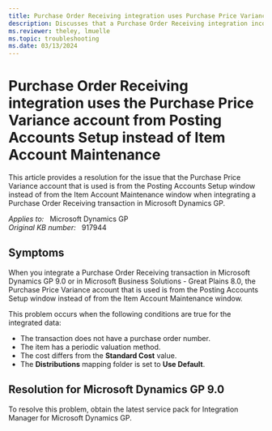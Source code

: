 ```yaml
---
title: Purchase Order Receiving integration uses Purchase Price Variance account from Posting Accounts Setup
description: Discusses that a Purchase Order Receiving integration incorrectly uses the Purchase Price Variance from the Posting Accounts Setup window in Microsoft Dynamics GP and in Microsoft Great Plains 8.0. A service pack is available to resolve the problem.
ms.reviewer: theley, lmuelle
ms.topic: troubleshooting
ms.date: 03/13/2024
---
```

# Purchase Order Receiving integration uses the Purchase Price Variance account from Posting Accounts Setup instead of Item Account Maintenance

This article provides a resolution for the issue that the Purchase Price Variance account that is used is from the Posting Accounts Setup window instead of from the Item Account Maintenance window when integrating a Purchase Order Receiving transaction in Microsoft Dynamics GP.

_Applies to:_ &nbsp; Microsoft Dynamics GP  
_Original KB number:_ &nbsp; 917944

## Symptoms

When you integrate a Purchase Order Receiving transaction in Microsoft Dynamics GP 9.0 or in Microsoft Business Solutions - Great Plains 8.0, the Purchase Price Variance account that is used is from the Posting Accounts Setup window instead of from the Item Account Maintenance window.

This problem occurs when the following conditions are true for the integrated data:

- The transaction does not have a purchase order number.
- The item has a periodic valuation method.
- The cost differs from the **Standard Cost** value.
- The **Distributions** mapping folder is set to **Use Default**.

## Resolution for Microsoft Dynamics GP 9.0

To resolve this problem, obtain the latest service pack for Integration Manager for Microsoft Dynamics GP.
